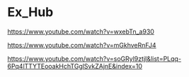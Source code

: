 # Ex_Hub

https://www.youtube.com/watch?v=wxebTn_a930

https://www.youtube.com/watch?v=mGkhveRnFJ4

https://www.youtube.com/watch?v=soGRyl9ztjI&list=PLqq-6Pq4lTTYTEooakHchTGglSvkZAjnE&index=10

